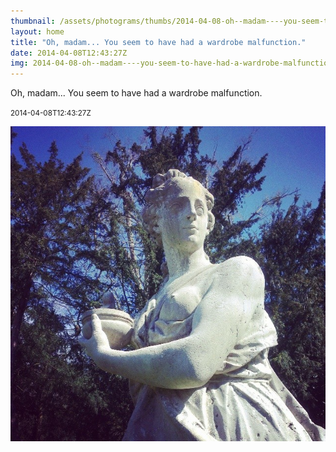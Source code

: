 ```yaml
---
thumbnail: /assets/photograms/thumbs/2014-04-08-oh--madam----you-seem-to-have-had-a-wardrobe-malfunction-.jpg
layout: home
title: "Oh, madam... You seem to have had a wardrobe malfunction."
date: 2014-04-08T12:43:27Z
img: 2014-04-08-oh--madam----you-seem-to-have-had-a-wardrobe-malfunction-.jpg
---
```


Oh, madam... You seem to have had a wardrobe malfunction.

<small>2014-04-08T12:43:27Z</small>

![Oh, madam... You seem to have had a wardrobe malfunction.](2014-04-08-oh--madam----you-seem-to-have-had-a-wardrobe-malfunction-.jpg)
